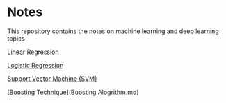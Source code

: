 # Notes
This repository contains the notes on machine learning and deep learning topics

[Linear Regression](Linear_Regression.md)

[Logistic Regression](Logistic_Regression.md)

[Support Vector Machine (SVM)](SVM.md)

[Boosting Technique](Boosting Alogrithm.md)
